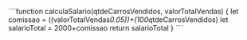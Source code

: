 ˋˋˋfunction calculaSalario(qtdeCarrosVendidos, valorTotalVendas) {
let comissao = ((valorTotalVendas*0.05))+(100*qtdeCarrosVendidos)
let salarioTotal = 2000+comissao
return salarioTotal
}
ˋˋˋ